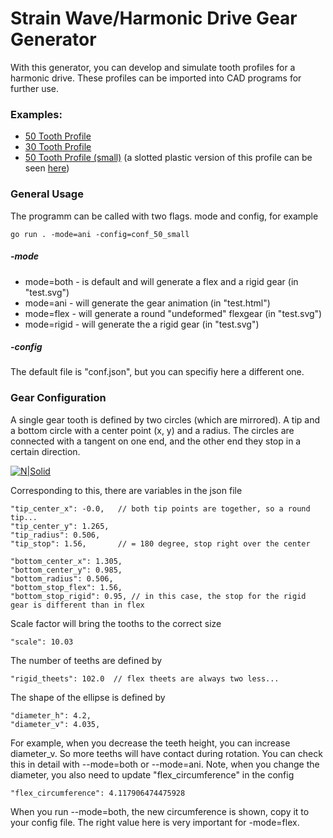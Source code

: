 # Strain Wave/Harmonic Drive Gear Generator

With this generator, you can develop and simulate tooth profiles for a harmonic drive. These profiles can be imported into CAD programs for further use.


### Examples:

- [50 Tooth Profile](https://retwin.com/github/test1.html)
- [30 Tooth Profile](https://retwin.com/github/test2.html)
- [50 Tooth Profile (small)](https://retwin.com/github/test3.html) (a slotted plastic version of this profile can be seen [here](https://www.youtube.com/watch?v=iLJkPBIP0VU))
 
### General Usage

The programm can be called with two flags. mode and config, for example

    go run . -mode=ani -config=conf_50_small

##### -mode

- mode=both - is default and will generate a flex and a rigid gear (in "test.svg") 
- mode=ani - will generate the gear animation (in "test.html")
- mode=flex - will generate a round "undeformed" flexgear (in "test.svg")
- mode=rigid - will generate the a rigid gear (in "test.svg")

##### -config

The default file is "conf.json", but you can specifiy here a different one.

### Gear Configuration 

A single gear tooth is defined by two circles (which are mirrored). A tip and a bottom circle with a center point (x, y) and a radius. The circles are connected with a tangent on one end, and the other end they stop in a certain direction.

[![N|Solid](https://retwin.com/github/teeth_circles.jpg)](https://retwin.com/github/teeth_circles.jpg)

Corresponding to this, there are variables in the json file

	"tip_center_x": -0.0,   // both tip points are together, so a round tip...
	"tip_center_y": 1.265,
	"tip_radius": 0.506,
	"tip_stop": 1.56,       // = 180 degree, stop right over the center

	"bottom_center_x": 1.305,
	"bottom_center_y": 0.985,
	"bottom_radius": 0.506,
	"bottom_stop_flex": 1.56,
	"bottom_stop_rigid": 0.95, // in this case, the stop for the rigid gear is different than in flex

Scale factor will bring the tooths to the correct size

	"scale": 10.03
	
The number of teeths are defined by

	"rigid_theets": 102.0  // flex theets are always two less...
 	
The shape of the ellipse is defined by

	"diameter_h": 4.2,
	"diameter_v": 4.035,

For example, when you decrease the teeth height, you can increase diameter_v. So more teeths will have contact during rotation. You can check this in detail with --mode=both or --mode=ani. Note, when you change the diameter, you also need to update "flex_circumference" in the config

	"flex_circumference": 4.117906474475928

When you run --mode=both, the new circumference is shown, copy it to your config file. The right value here is very important for -mode=flex. 






